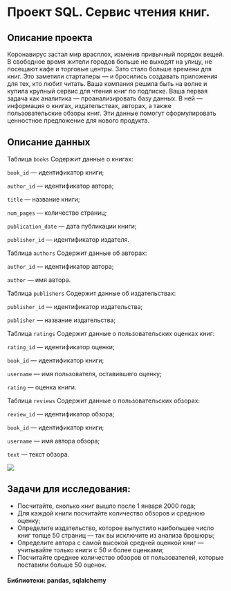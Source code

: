 # Проект SQL. Сервис чтения книг.

## Описание проекта

Коронавирус застал мир врасплох, изменив привычный порядок вещей. В свободное время жители городов больше не выходят на улицу, не посещают кафе и торговые центры. Зато стало больше времени для книг. Это заметили стартаперы — и бросились создавать приложения для тех, кто любит читать.
Ваша компания решила быть на волне и купила крупный сервис для чтения книг по подписке. Ваша первая задача как аналитика — проанализировать базу данных. В ней — информация о книгах, издательствах, авторах, а также пользовательские обзоры книг. Эти данные помогут сформулировать ценностное предложение для нового продукта.


## Описание данных

Таблица `books` Содержит данные о книгах:

`book_id` — идентификатор книги;

`author_id` — идентификатор автора;

`title` — название книги;

`num_pages` — количество страниц;

`publication_date` — дата публикации книги;

`publisher_id` — идентификатор издателя.

Таблица `authors` Содержит данные об авторах:

`author_id` — идентификатор автора;

`author` — имя автора.

Таблица `publishers` Содержит данные об издательствах:

`publisher_id` — идентификатор издательства;

`publisher` — название издательства;

Таблица `ratings` Содержит данные о пользовательских оценках книг:

`rating_id` — идентификатор оценки;

`book_id` — идентификатор книги;

`username` — имя пользователя, оставившего оценку;

`rating` — оценка книги.

Таблица `reviews` Содержит данные о пользовательских обзорах:

`review_id` — идентификатор обзора;

`book_id` — идентификатор книги;

`username` — имя автора обзора;

`text` — текст обзора.


<img src="https://i.ibb.co/0ZzPn1C/123.png">


## Задачи для исследования:

- Посчитайте, сколько книг вышло после 1 января 2000 года;
- Для каждой книги посчитайте количество обзоров и среднюю оценку;
- Определите издательство, которое выпустило наибольшее число книг толще 50 страниц — так вы исключите из анализа брошюры;
- Определите автора с самой высокой средней оценкой книг — учитывайте только книги с 50 и более оценками;
- Посчитайте среднее количество обзоров от пользователей, которые поставили больше 50 оценок.


#### Библиотеки: pandas, sqlalchemy
